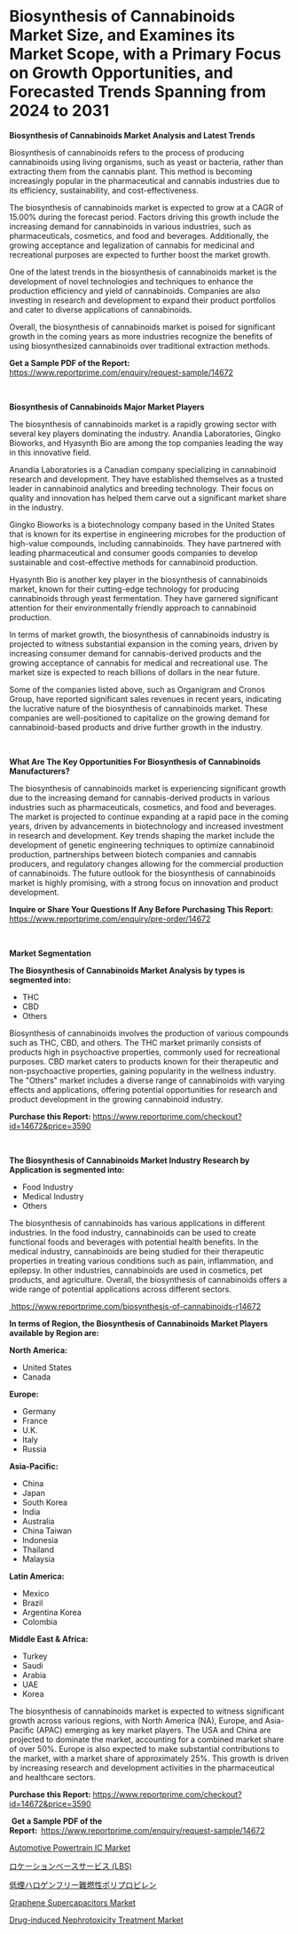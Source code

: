 <p><h1>Biosynthesis of Cannabinoids Market Size, and Examines its Market Scope, with a Primary Focus on Growth Opportunities, and Forecasted Trends Spanning from 2024 to 2031</h1></p><p><strong>Biosynthesis of Cannabinoids Market Analysis and Latest Trends</strong></p>
<p><p>Biosynthesis of cannabinoids refers to the process of producing cannabinoids using living organisms, such as yeast or bacteria, rather than extracting them from the cannabis plant. This method is becoming increasingly popular in the pharmaceutical and cannabis industries due to its efficiency, sustainability, and cost-effectiveness.</p><p>The biosynthesis of cannabinoids market is expected to grow at a CAGR of 15.00% during the forecast period. Factors driving this growth include the increasing demand for cannabinoids in various industries, such as pharmaceuticals, cosmetics, and food and beverages. Additionally, the growing acceptance and legalization of cannabis for medicinal and recreational purposes are expected to further boost the market growth.</p><p>One of the latest trends in the biosynthesis of cannabinoids market is the development of novel technologies and techniques to enhance the production efficiency and yield of cannabinoids. Companies are also investing in research and development to expand their product portfolios and cater to diverse applications of cannabinoids.</p><p>Overall, the biosynthesis of cannabinoids market is poised for significant growth in the coming years as more industries recognize the benefits of using biosynthesized cannabinoids over traditional extraction methods.</p></p>
<p><strong>Get a Sample PDF of the Report:&nbsp;</strong> <a href="https://www.reportprime.com/enquiry/request-sample/14672">https://www.reportprime.com/enquiry/request-sample/14672</a></p>
<p>&nbsp;</p>
<p><strong>Biosynthesis of Cannabinoids Major Market Players</strong></p>
<p><p>The biosynthesis of cannabinoids market is a rapidly growing sector with several key players dominating the industry. Anandia Laboratories, Gingko Bioworks, and Hyasynth Bio are among the top companies leading the way in this innovative field.</p><p>Anandia Laboratories is a Canadian company specializing in cannabinoid research and development. They have established themselves as a trusted leader in cannabinoid analytics and breeding technology. Their focus on quality and innovation has helped them carve out a significant market share in the industry.</p><p>Gingko Bioworks is a biotechnology company based in the United States that is known for its expertise in engineering microbes for the production of high-value compounds, including cannabinoids. They have partnered with leading pharmaceutical and consumer goods companies to develop sustainable and cost-effective methods for cannabinoid production.</p><p>Hyasynth Bio is another key player in the biosynthesis of cannabinoids market, known for their cutting-edge technology for producing cannabinoids through yeast fermentation. They have garnered significant attention for their environmentally friendly approach to cannabinoid production.</p><p>In terms of market growth, the biosynthesis of cannabinoids industry is projected to witness substantial expansion in the coming years, driven by increasing consumer demand for cannabis-derived products and the growing acceptance of cannabis for medical and recreational use. The market size is expected to reach billions of dollars in the near future.</p><p>Some of the companies listed above, such as Organigram and Cronos Group, have reported significant sales revenues in recent years, indicating the lucrative nature of the biosynthesis of cannabinoids market. These companies are well-positioned to capitalize on the growing demand for cannabinoid-based products and drive further growth in the industry.</p></p>
<p>&nbsp;</p>
<p><strong>What Are The Key Opportunities For Biosynthesis of Cannabinoids Manufacturers?</strong></p>
<p><p>The biosynthesis of cannabinoids market is experiencing significant growth due to the increasing demand for cannabis-derived products in various industries such as pharmaceuticals, cosmetics, and food and beverages. The market is projected to continue expanding at a rapid pace in the coming years, driven by advancements in biotechnology and increased investment in research and development. Key trends shaping the market include the development of genetic engineering techniques to optimize cannabinoid production, partnerships between biotech companies and cannabis producers, and regulatory changes allowing for the commercial production of cannabinoids. The future outlook for the biosynthesis of cannabinoids market is highly promising, with a strong focus on innovation and product development.</p></p>
<p><strong>Inquire or Share Your Questions If Any Before Purchasing This Report:</strong> <a href="https://www.reportprime.com/enquiry/pre-order/14672">https://www.reportprime.com/enquiry/pre-order/14672</a></p>
<p>&nbsp;</p>
<p><strong>Market Segmentation</strong></p>
<p><strong>The Biosynthesis of Cannabinoids Market Analysis by types is segmented into:</strong></p>
<p><ul><li>THC</li><li>CBD</li><li>Others</li></ul></p>
<p><p>Biosynthesis of cannabinoids involves the production of various compounds such as THC, CBD, and others. The THC market primarily consists of products high in psychoactive properties, commonly used for recreational purposes. CBD market caters to products known for their therapeutic and non-psychoactive properties, gaining popularity in the wellness industry. The "Others" market includes a diverse range of cannabinoids with varying effects and applications, offering potential opportunities for research and product development in the growing cannabinoid industry.</p></p>
<p><strong>Purchase this Report:&nbsp;</strong><a href="https://www.reportprime.com/checkout?id=14672&price=3590">https://www.reportprime.com/checkout?id=14672&price=3590</a></p>
<p>&nbsp;</p>
<p><strong>The Biosynthesis of Cannabinoids Market Industry Research by Application is segmented into:</strong></p>
<p><ul><li>Food Industry</li><li>Medical Industry</li><li>Others</li></ul></p>
<p><p>The biosynthesis of cannabinoids has various applications in different industries. In the food industry, cannabinoids can be used to create functional foods and beverages with potential health benefits. In the medical industry, cannabinoids are being studied for their therapeutic properties in treating various conditions such as pain, inflammation, and epilepsy. In other industries, cannabinoids are used in cosmetics, pet products, and agriculture. Overall, the biosynthesis of cannabinoids offers a wide range of potential applications across different sectors.</p></p>
<p><a href="https://www.reportprime.com/biosynthesis-of-cannabinoids-r14672">&nbsp;https://www.reportprime.com/biosynthesis-of-cannabinoids-r14672</a></p>
<p><strong>In terms of Region, the Biosynthesis of Cannabinoids Market Players available by Region are:</strong></p>
<p>
    <p> <strong> North America: </strong>
        <ul>
            <li>United States</li>
            <li>Canada</li>
        </ul>
        </p> 
    <p> <strong> Europe: </strong>
        <ul>
            <li>Germany</li>
            <li>France</li>
            <li>U.K.</li>
            <li>Italy</li>
            <li>Russia</li>
        </ul>
        </p> 
    <p> <strong> Asia-Pacific: </strong>
        <ul>
            <li>China</li>
            <li>Japan</li>
            <li>South Korea</li>
            <li>India</li>
            <li>Australia</li>
            <li>China Taiwan</li>
            <li>Indonesia</li>
            <li>Thailand</li>
            <li>Malaysia</li>
        </ul>
        </p> 
    <p> <strong> Latin America: </strong>
        <ul>
            <li>Mexico</li>
            <li>Brazil</li>
            <li>Argentina Korea</li>
            <li>Colombia</li>
        </ul>
        </p> 
    <p> <strong> Middle East & Africa: </strong>
        <ul>
            <li>Turkey</li>
            <li>Saudi</li>
            <li>Arabia</li>
            <li>UAE</li>
            <li>Korea</li>
        </ul>
    </p>
    </p>
<p><p>The biosynthesis of cannabinoids market is expected to witness significant growth across various regions, with North America (NA), Europe, and Asia-Pacific (APAC) emerging as key market players. The USA and China are projected to dominate the market, accounting for a combined market share of over 50%. Europe is also expected to make substantial contributions to the market, with a market share of approximately 25%. This growth is driven by increasing research and development activities in the pharmaceutical and healthcare sectors.</p></p>
<p><strong>Purchase this Report: </strong><a href="https://www.reportprime.com/checkout?id=14672&price=3590">https://www.reportprime.com/checkout?id=14672&price=3590</a></p>
<p>&nbsp;<strong>Get a Sample PDF of the Report:&nbsp;&nbsp;</strong><a href="https://www.reportprime.com/enquiry/request-sample/14672">https://www.reportprime.com/enquiry/request-sample/14672</a></p>
<p><strong></strong></p>
<p><p><a href="https://medium.com/@lauryframi644/automotive-powertrain-ic-market-size-share-analysis-growth-trends-forecasts-2024-2031-49050c9aa3af">Automotive Powertrain IC Market</a></p><p><a href="https://medium.com/@lucasrandall2020/%E3%82%B0%E3%83%AD%E3%83%BC%E3%83%90%E3%83%AB%E4%BD%8D%E7%BD%AE%E6%83%85%E5%A0%B1%E3%82%B5%E3%83%BC%E3%83%93%E3%82%B9-lbs-%E7%94%A3%E6%A5%AD%E3%81%AE%E8%AA%BF%E6%9F%BB%E3%83%AC%E3%83%9D%E3%83%BC%E3%83%88-%E7%AB%B6%E4%BA%89%E7%92%B0%E5%A2%83-%E5%B8%82%E5%A0%B4%E8%A6%8F%E6%A8%A1-%E5%9C%B0%E5%9F%9F%E3%81%AE%E7%8A%B6%E6%B3%81-%E3%81%8A%E3%82%88%E3%81%B3%E5%B1%95%E6%9C%9B%E4%BA%88%E6%B8%AC-2024%E5%B9%B4%E3%81%8B%E3%82%892031%E5%B9%B4%E3%81%BE%E3%81%A7-c2142d51ac7c">ロケーションベースサービス (LBS)</a></p><p><a href="https://medium.com/@elihomenick1943/%E3%82%B0%E3%83%AD%E3%83%BC%E3%83%90%E3%83%AB%E3%81%AA%E4%BD%8E%E7%85%99%E3%83%8F%E3%83%AD%E3%82%B2%E3%83%B3%E3%83%95%E3%83%AA%E3%83%BC%E9%9B%A3%E7%87%83%E3%83%9D%E3%83%AA%E3%83%97%E3%83%AD%E3%83%94%E3%83%AC%E3%83%B3%E7%94%A3%E6%A5%AD%E3%81%AE%E8%AA%BF%E6%9F%BB%E3%83%AC%E3%83%9D%E3%83%BC%E3%83%88-%E7%AB%B6%E4%BA%89%E7%92%B0%E5%A2%83-%E5%B8%82%E5%A0%B4%E8%A6%8F%E6%A8%A1-%E5%9C%B0%E5%9F%9F%E3%81%AE%E7%8A%B6%E6%B3%81-%E8%A6%8B%E9%80%9A%E3%81%97%E3%81%AE%E4%BA%88%E6%B8%AC-2024%E5%B9%B4-2031%E5%B9%B4-3aee42e15df9">低煙ハロゲンフリー難燃性ポリプロピレン</a></p><p><a href="https://github.com/ayamsauke86/Market-Research-Report-List-1/blob/main/graphene-supercapacitors-market.md">Graphene Supercapacitors Market</a></p><p><a href="https://medium.com/@v8581137/global-drug-induced-nephrotoxicity-treatment-market-is-projected-to-grow-at-a-cagr-of-5-5-af8ff8fecd8a">Drug-induced Nephrotoxicity Treatment Market</a></p></p>